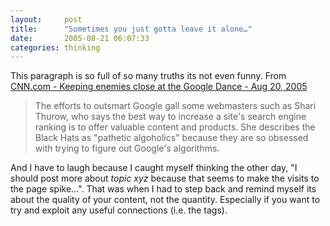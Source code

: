 ```yaml
---
layout:     post
title:      "Sometimes you just gotta leave it alone…"
date:       2005-08-21 06:07:33
categories: thinking
---
```

This paragraph is so full of so many truths its not even funny. From [CNN.com - Keeping enemies close at the Google Dance - Aug 20, 2005](http://www.cnn.com/2005/TECH/internet/08/20/google.dance.ap/index.html)

> The efforts to outsmart Google gall some webmasters such as Shari Thurow, who says the best way to increase a site's search engine ranking is to offer valuable content and products. She describes the Black Hats as "pathetic algoholics" because they are so obsessed with trying to figure out Google's algorithms.

And I have to laugh because I caught myself thinking the other day, "I should post more about _topic xyz_ because that seems to make the visits to the page spike...". That was when I had to step back and remind myself its about the quality of your content, not the quantity. Especially if you want to try and exploit any useful connections (i.e. the tags).
